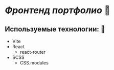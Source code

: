 # ***Фронтенд портфолио*** :large_orange_diamond:
## Используемые технологии: :scroll:
+ Vite
+ React
  + react-router
+ SCSS
  + CSS.modules
